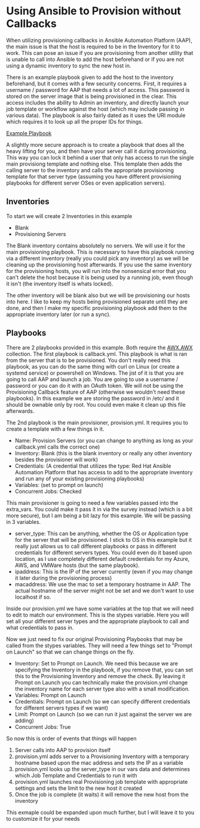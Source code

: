 # Using Ansible to Provision without Callbacks

When utilizing provisioning callbacks in Ansible Automation Platform (AAP), the main issue is that the host is required to be in the Inventory for it to work. This can pose an issue if you are provisioning from another utility that is unable to call into Ansible to add the host beforehand or if you are not using a dynamic inventory to sync the new host in.

There is an example playbook given to add the host to the inventory beforehand, but it comes with a few security concerns. First, it requires a username / password for AAP that needs a lot of access. This password is stored on the server image that is being provisioned in the clear. This access includes the ability to Admin an inventory, and directly launch your job template or workflow against the host (which may include passing in various data). The playbook is also fairly dated as it uses the URI module which requires it to look up all the proper IDs for things.

[Example Playbook](https://github.com/redhat-manufacturing/device-edge-workshops/tree/main/exercises/rhde_aw_120/2.1-kickstart-template#step-4---creating-a-call-home-playbook)

A slightly more secure approach is to create a playbook that does all the heavy lifting for you, and then have your server call it during provisioning. This way you can lock it behind a user that only has access to run the single main provisiong template and nothing else. This template then adds the calling server to the inventory and calls the appropriate provisioning template for that server type (assuming you have different provisioning playbooks for different server OSes or even application servers).

## Inventories
To start we will create 2 Inventories in this example
 - Blank
 - Provisioning Servers
 
The Blank inventory contains absolutely no servers. We will use it for the main provisioning playbook. This is necessary to have this playbook running via a different inventory (really you could pick any inventory) as we will be cleaning up the provisioning host afterwards.  If you use the same inventory for the provisioning hosts, you will run into the nonsensical error that you can't delete the host because it is being used by a running job, even though it isn't (the inventory itself is whats locked).

The other inventory will be blank also but we will be provisioning our hosts into here. I like to keep my hosts being provisioned separate until they are done, and then I make my specific provisioning playbook add them to the appropriate inventory later (or run a sync).

## Playbooks
There are 2 playbooks provided in this example.  Both require the [AWX.AWX](https://docs.ansible.com/ansible/latest/collections/awx/awx/index.html) collection. The first playbook is callback.yml. This playbook is what is ran from the server that is to be provisioned. You don't really need this playbook, as you can do the same thing with curl on Linux (or create a systemd service) or powershell on Windows. The jist of it is that you are going to call AAP and launch a job. You are going to use a username / password or you can do it with an OAuth token. We will not be using the Provisioning Callback feature of AAP (otherwise we wouldn't need these playbooks).  In this example we are storing the password in /etc/ and it should be ownable only by root. You could even make it clean up this file afterwards.

The 2nd playbook is the main provisioner, provision.yml. It requires you to create a template with a few things in it.

- Name: Provision Servers (or you can change to anything as long as your callback.yml calls the correct one)
- Inventory: Blank (this is the blank inventory or really any other inventory besides the provisioner will work)
- Credentials: (A credential that utilizes the type: Red Hat Ansible Automation Platform that has access to add to the appropriate inventory and run any of your existing provisioning playbooks)
- Variables: (set to prompt on launch)
- Concurrent Jobs: Checked

This main provisioner is going to need a few variables passed into the extra_vars.  You could make it pass it in via the survey instead (which is a bit more secure), but I am being a bit lazy for this example. We will be passing in 3 variables.
- server_type: This can be anything, whether the OS or Application type for the server that will be provisioned. I stick to OS in this example but it really just allows us to call different playbooks or pass in different credentials for different servers types. You could even do it based upon location, as I use completely different default credentials for my Azure, AWS, and VMWare hosts (but the same playbook).
- ipaddress: This is the IP of the server currently (even if you may change it later during the provisioning process)
- macaddress: We use the mac to set a temporary hostname in AAP.  The actual hostname of the server might not be set and we don't want to use localhost if so.

Inside our provision.yml we have some variables at the top that we will need to edit to match our environment. This is the stypes variable. Here you will set all your different server types and the appropriate playbook to call and what credentials to pass in.

Now we just need to fix our original Provisioning Playbooks that may be called from the stypes variables.  They will need a few things set to "Prompt on Launch" so that we can change things on the fly.
- Inventory: Set to Prompt on Launch. We need this because we are specifying the Inventory in the playbook, if you remove that, you can set this to the Provisioning Inventory and remove the check. By leaving it Prompt on Launch you can technically make the provision.yml change the inventory name for each server type also with a small modification.
- Variables: Prompt on Launch
- Credentials: Prompt on Launch (so we can specify different credentials for different servers types if we want)
- Limit: Prompt on Launch (so we can run it just against the server we are adding)
- Concurrent Jobs: True

So now this is order of events that things will happen
1) Server calls into AAP to provision itself
2) provision.yml adds server to a Provisioning Inventory with a temporary hostname based upon the mac address and sets the IP as a variable
3) provision.yml looks up the server_type in our vars data and determines which Job Template and Credentials to run it with
4) provision.yml launches real Provisioning job template with appropriate settings and sets the limit to the new host it created
5) Once the job is complete (it waits) it will remove the new host from the inventory

This exmaple could be expanded upon much further, but I will leave it to you to customize it for your needs
